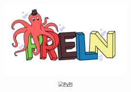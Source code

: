 <p align="center"><img src="https://github.com/Adri-Hdez/Preln/blob/main/static/img/logo.svg" alt="logo" width="80%" /></p>

<p align="center">
  <a href="https://pypi.org/project/preln/">
    <img src="https://img.shields.io/pypi/v/hydra-core" alt="PyPI" />
  </a>
 </p>
